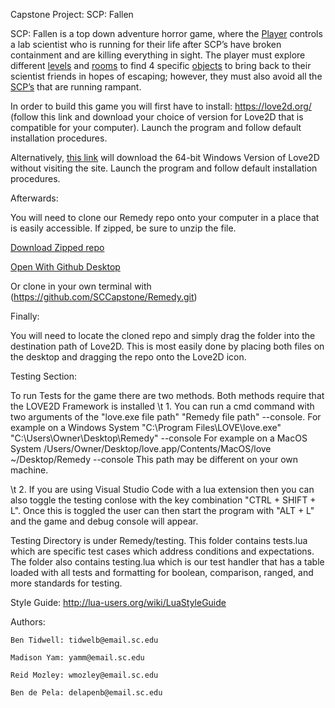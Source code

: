 Capstone Project: SCP: Fallen

SCP: Fallen is a  top down adventure horror game, where the [Player](https://github.com/SCCapstone/Remedy/wiki/Main-Character-Stills) controls a lab scientist who is running for their life after SCP’s have broken containment and are killing everything in sight. The player must explore different [levels](https://github.com/SCCapstone/Remedy/wiki/Storyboard) and [rooms](https://github.com/SCCapstone/Remedy/wiki/Map_Files) to find 4 specific [objects](https://github.com/SCCapstone/Remedy/wiki/Item-interaction) to bring back to their scientist friends in hopes of escaping; however, they must also avoid all the [SCP’s](https://github.com/SCCapstone/Remedy/wiki/Enemy-Stills) that are running rampant.

In order to build this game you will first have to install:
https://love2d.org/ (follow this link and download your choice of version for Love2D that is compatible for your computer). Launch the program and follow default installation procedures.


Alternatively, [this link](https://objects.githubusercontent.com/github-production-release-asset-2e65be/188601229/a161da6d-896a-4428-80b1-92c4ff5fe91a?X-Amz-Algorithm=AWS4-HMAC-SHA256&X-Amz-Credential=AKIAIWNJYAX4CSVEH53A%2F20221024%2Fus-east-1%2Fs3%2Faws4_request&X-Amz-Date=20221024T002036Z&X-Amz-Expires=300&X-Amz-Signature=e752f62ac7b69aa13a24b40e517cec6c176afc2d6f8aa15d5722c939c53337af&X-Amz-SignedHeaders=host&actor_id=70495295&key_id=0&repo_id=188601229&response-content-disposition=attachment%3B%20filename%3Dlove-11.4-win64.exe&response-content-type=application%2Foctet-stream
) will download the 64-bit Windows Version of Love2D without visiting the site. Launch the program and follow default installation procedures.




Afterwards:

You will need to clone our Remedy repo onto your computer in a place that is easily accessible. If zipped, be sure to unzip the file.

[Download Zipped repo](https://github.com/SCCapstone/Remedy/archive/refs/heads/AI.zip)

[Open With Github Desktop](https://desktop.github.com/)

Or clone in your own terminal with (https://github.com/SCCapstone/Remedy.git)

Finally:

You will need to locate the cloned repo and simply drag the folder into the destination path of Love2D. This is most easily done by placing both files on the desktop and dragging the repo onto the Love2D icon.


Testing Section:

To run Tests for the game there are two methods. Both methods require that the LOVE2D Framework is installed
\t 1. You can run a cmd command with two arguments of the "love.exe file path" "Remedy file path" --console. 
For example on a Windows System "C:\Program Files\LOVE\love.exe" "C:\Users\Owner\Desktop\Remedy" --console
For example on a MacOS System /Users/Owner/Desktop/love.app/Contents/MacOS/love ~/Desktop/Remedy --console
This path may be different on your own machine.

\t 2. If you are using Visual Studio Code with a lua extension then you can also toggle the testing conlose with the key combination "CTRL + SHIFT + L". Once this is toggled the user can then start the program with "ALT + L" and the game and debug console will appear.

Testing Directory is under Remedy/testing. This folder contains tests.lua which are specific test cases which address conditions and expectations. The folder also contains testing.lua which is our test handler that has a table loaded with all tests and formatting for boolean, comparison, ranged, and more standards for testing.

Style Guide:
http://lua-users.org/wiki/LuaStyleGuide

Authors:

	Ben Tidwell: tidwelb@email.sc.edu

	Madison Yam: yamm@email.sc.edu

	Reid Mozley: wmozley@email.sc.edu

	Ben de Pela: delapenb@email.sc.edu

